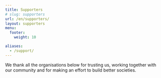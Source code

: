 ```yaml
---
title: Supporters
# slug: supporters
url: /en/supporters/
layout: supporters
menu: 
  footer:
    weight: 10

aliases:
  - /support/
---
```

We thank all the organisations below for trusting us, working together with our community and for making an effort to build better societies.
